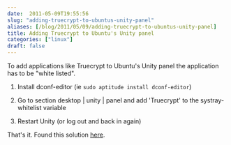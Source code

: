 ```yaml
---
date:  2011-05-09T19:55:56
slug: "adding-truecrypt-to-ubuntus-unity-panel"
aliases: [/blog/2011/05/09/adding-truecrypt-to-ubuntus-unity-panel]
title: Adding Truecrypt to Ubuntu's Unity panel
categories: ["linux"]
draft: false
---
```


To add applications like Truecrypt to Ubuntu's Unity panel the application has to be "white listed".



	
  1. Install dconf-editor (ie `sudo aptitude install dconf-editor`)

	
  2. Go to section desktop | unity | panel and add 'Truecrypt' to the systray-whitelist variable

	
  3. Restart Unity (or log out and back in again)




That's it. Found this solution [here](http://askubuntu.com/questions/35076/how-do-i-whitelist-truecrypt-to-work-under-unity).
